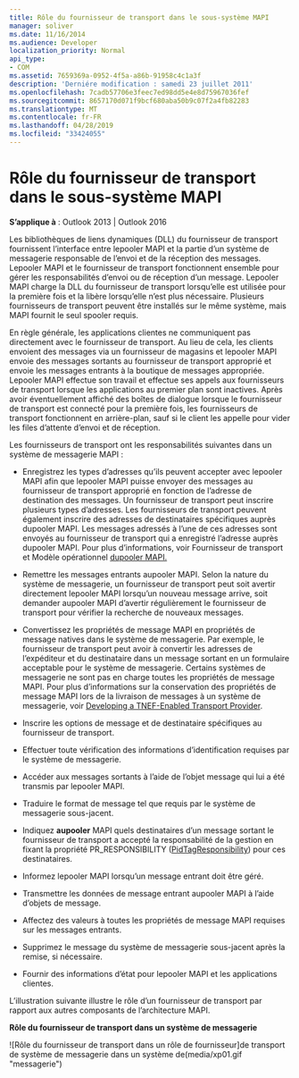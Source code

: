 ```yaml
---
title: Rôle du fournisseur de transport dans le sous-système MAPI
manager: soliver
ms.date: 11/16/2014
ms.audience: Developer
localization_priority: Normal
api_type:
- COM
ms.assetid: 7659369a-0952-4f5a-a86b-91958c4c1a3f
description: 'Derniére modification : samedi 23 juillet 2011'
ms.openlocfilehash: 7cadb57706e3feec7ed98dd5e4e8d75967036fef
ms.sourcegitcommit: 8657170d071f9bcf680aba50b9c07f2a4fb82283
ms.translationtype: MT
ms.contentlocale: fr-FR
ms.lasthandoff: 04/28/2019
ms.locfileid: "33424055"
---
```

# <a name="transport-provider-role-in-the-mapi-subsystem"></a>Rôle du fournisseur de transport dans le sous-système MAPI
  
**S’applique à** : Outlook 2013 | Outlook 2016 
  
Les bibliothèques de liens dynamiques (DLL) du fournisseur de transport fournissent l’interface entre lepooler MAPI et la partie d’un système de messagerie responsable de l’envoi et de la réception des messages. Lepooler MAPI et le fournisseur de transport fonctionnent ensemble pour gérer les responsabilités d’envoi ou de réception d’un message. Lepooler MAPI charge la DLL du fournisseur de transport lorsqu’elle est utilisée pour la première fois et la libère lorsqu’elle n’est plus nécessaire. Plusieurs fournisseurs de transport peuvent être installés sur le même système, mais MAPI fournit le seul spooler requis.
  
En règle générale, les applications clientes ne communiquent pas directement avec le fournisseur de transport. Au lieu de cela, les clients envoient des messages via un fournisseur de magasins et lepooler MAPI envoie des messages sortants au fournisseur de transport approprié et envoie les messages entrants à la boutique de messages appropriée. Lepooler MAPI effectue son travail et effectue ses appels aux fournisseurs de transport lorsque les applications au premier plan sont inactives. Après avoir éventuellement affiché des boîtes de dialogue lorsque le fournisseur de transport est connecté pour la première fois, les fournisseurs de transport fonctionnent en arrière-plan, sauf si le client les appelle pour vider les files d’attente d’envoi et de réception. 
  
Les fournisseurs de transport ont les responsabilités suivantes dans un système de messagerie MAPI :
  
- Enregistrez les types d’adresses qu’ils peuvent accepter avec lepooler MAPI afin que lepooler MAPI puisse envoyer des messages au fournisseur de transport approprié en fonction de l’adresse de destination des messages. Un fournisseur de transport peut inscrire plusieurs types d’adresses. Les fournisseurs de transport peuvent également inscrire des adresses de destinataires spécifiques auprès dupooler MAPI. Les messages adressés à l’une de ces adresses sont envoyés au fournisseur de transport qui a enregistré l’adresse auprès dupooler MAPI. Pour plus d’informations, voir Fournisseur de transport et Modèle opérationnel [dupooler MAPI.](transport-provider-and-mapi-spooler-operational-model.md)
    
- Remettre les messages entrants aupooler MAPI. Selon la nature du système de messagerie, un fournisseur de transport peut soit avertir directement lepooler MAPI lorsqu’un nouveau message arrive, soit demander aupooler MAPI d’avertir régulièrement le fournisseur de transport pour vérifier la recherche de nouveaux messages.
    
- Convertissez les propriétés de message MAPI en propriétés de message natives dans le système de messagerie. Par exemple, le fournisseur de transport peut avoir à convertir les adresses de l’expéditeur et du destinataire dans un message sortant en un formulaire acceptable pour le système de messagerie. Certains systèmes de messagerie ne sont pas en charge toutes les propriétés de message MAPI. Pour plus d’informations sur la conservation des propriétés de message MAPI lors de la livraison de messages à un système de messagerie, voir [Developing a TNEF-Enabled Transport Provider](developing-a-tnef-enabled-transport-provider.md).
    
- Inscrire les options de message et de destinataire spécifiques au fournisseur de transport.
    
- Effectuer toute vérification des informations d’identification requises par le système de messagerie.
    
- Accéder aux messages sortants à l’aide de l’objet message qui lui a été transmis par lepooler MAPI.
    
- Traduire le format de message tel que requis par le système de messagerie sous-jacent.
    
- Indiquez **aupooler** MAPI quels destinataires d’un message sortant le fournisseur de transport a accepté la responsabilité de la gestion en fixant la propriété PR_RESPONSIBILITY ([PidTagResponsibility](pidtagresponsibility-canonical-property.md)) pour ces destinataires.
    
- Informez lepooler MAPI lorsqu’un message entrant doit être géré.
    
- Transmettre les données de message entrant aupooler MAPI à l’aide d’objets de message.
    
- Affectez des valeurs à toutes les propriétés de message MAPI requises sur les messages entrants.
    
- Supprimez le message du système de messagerie sous-jacent après la remise, si nécessaire.
    
- Fournir des informations d’état pour lepooler MAPI et les applications clientes.
    
L’illustration suivante illustre le rôle d’un fournisseur de transport par rapport aux autres composants de l’architecture MAPI.
  
**Rôle du fournisseur de transport dans un système de messagerie**
  
![Rôle du fournisseur de transport dans un rôle de fournisseur]de transport de système de messagerie dans un système de(media/xp01.gif "messagerie")
  

